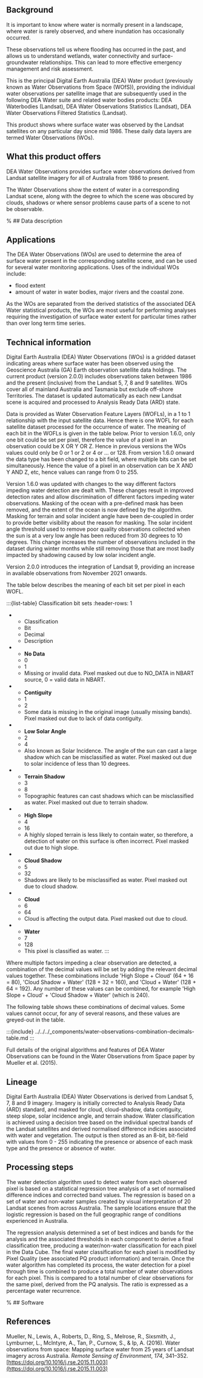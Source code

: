 ## Background

It is important to know where water is normally present in a landscape, where water is rarely observed, and where inundation has occasionally occurred.

These observations tell us where flooding has occurred in the past, and allows us to understand wetlands, water connectivity and surface-groundwater relationships. This can lead to more effective emergency management and risk assessment.

This is the principal Digital Earth Australia (DEA) Water product (previously known as Water Observations from Space (WOfS)), providing the individual water observations per satellite image that are subsequently used in the following DEA Water suite and related water bodies products: DEA Waterbodies (Landsat), DEA Water Observations Statistics (Landsat), DEA Water Observations Filtered Statistics (Landsat).

This product shows where surface water was observed by the Landsat satellites on any particular day since mid 1986. These daily data layers are termed Water Observations (WOs).

## What this product offers

DEA Water Observations provides surface water observations derived from Landsat satellite imagery for all of Australia from 1986 to present.

The Water Observations show the extent of water in a corresponding Landsat scene, along with the degree to which the scene was obscured by clouds, shadows or where sensor problems cause parts of a scene to not be observable.

% ## Data description

## Applications

The DEA Water Observations (WOs) are used to determine the area of surface water present in the corresponding satellite scene, and can be used for several water monitoring applications. Uses of the individual WOs include:
* flood extent
* amount of water in water bodies, major rivers and the coastal zone.

As the WOs are separated from the derived statistics of the associated DEA Water statistical products, the WOs are most useful for performing analyses requiring the investigation of surface water extent for particular times rather than over long term time series.

## Technical information

Digital Earth Australia (DEA) Water Observations (WOs) is a gridded dataset indicating areas where surface water has been observed using the Geoscience Australia (GA) Earth observation satellite data holdings. The current product (version 2.0.0) includes observations taken between 1986 and the present (inclusive) from the Landsat 5, 7, 8 and 9 satellites. WOs cover all of mainland Australia and Tasmania but exclude off-shore Territories. The dataset is updated automatically as each new Landsat scene is acquired and processed to Analysis Ready Data (ARD) state. 

Data is provided as Water Observation Feature Layers (WOFLs), in a 1 to 1 relationship with the input satellite data. Hence there is one WOFL for each satellite dataset processed for the occurrence of water. The meaning of each bit in the WOFLs is given in the table below. Prior to version 1.6.0, only one bit could be set per pixel, therefore the value of a pixel in an observation could be X OR Y OR Z. Hence in previous versions the WOs values could only be 0 or 1 or 2 or 4 or ... or 128. From version 1.6.0 onward the data type has been changed to a bit field, where multiple bits can be set simultaneously. Hence the value of a pixel in an observation can be X AND Y AND Z, etc, hence values can range from 0 to 255.

Version 1.6.0 was updated with changes to the way different factors impeding water detection are dealt with. These changes result in improved detection rates and allow discrimination of different factors impeding water observations. Masking of the ocean with a pre-defined mask has been removed, and the extent of the ocean is now defined by the algorithm. Masking for terrain and solar incident angle have been de-coupled in order to provide better visibility about the reason for masking. The solar incident angle threshold used to remove poor quality observations collected when the sun is at a very low angle has been reduced from 30 degrees to 10 degrees. This change increases the number of observations included in the dataset during winter months while still removing those that are most badly impacted by shadowing caused by low solar incident angle. 

Version 2.0.0 introduces the integration of Landsat 9, providing an increase in available observations from November 2021 onwards.

The table below describes the meaning of each bit set per pixel in each WOFL.

:::{list-table} Classification bit sets
:header-rows: 1

* - Classification
  - Bit
  - Decimal
  - Description

* - **No Data**
  - 0
  - 1
  - Missing or invalid data. Pixel masked out due to NO_DATA in NBART source, 0 = valid data in NBART.

* - **Contiguity**
  - 1
  - 2
  - Some data is missing in the original image (usually missing bands). Pixel masked out due to lack of data contiguity.

* - **Low Solar Angle**
  - 2
  - 4
  - Also known as Solar Incidence. The angle of the sun can cast a large shadow which can be misclassified as water. Pixel masked out due to solar incidence of less than 10 degrees.

* - **Terrain Shadow**
  - 3
  - 8
  - Topographic features can cast shadows which can be misclassified as water. Pixel masked out due to terrain shadow.

* - **High Slope**
  - 4
  - 16
  - A highly sloped terrain is less likely to contain water, so therefore, a detection of water on this surface is often incorrect. Pixel masked out due to high slope.

* - **Cloud Shadow**
  - 5
  - 32
  - Shadows are likely to be misclassified as water. Pixel masked out due to cloud shadow.

* - **Cloud**
  - 6
  - 64
  - Cloud is affecting the output data. Pixel masked out due to cloud.

* - **Water**
  - 7
  - 128
  - This pixel is classified as water.
:::

Where multiple factors impeding a clear observation are detected, a combination of the decimal values will be set by adding the relevant decimal values together. These combinations include 'High Slope + Cloud' (64 + 16 = 80), 'Cloud Shadow + Water' (128 + 32 = 160), and 'Cloud + Water' (128 + 64 = 192). Any number of these values can be combined, for example 'High Slope + Cloud' + 'Cloud Shadow + Water' (which is 240).

The following table shows these combinations of decimal values. Some values cannot occur, for any of several reasons, and these values are greyed-out in the table.

:::{include} ../../../_components/water-observations-combination-decimals-table.md
:::

Full details of the original algorithms and features of DEA Water Observations can be found in the Water Observations from Space paper by Mueller et al. (2015).

## Lineage

Digital Earth Australia (DEA) Water Observations is derived from Landsat 5, 7, 8 and 9 imagery. Imagery is initially corrected to Analysis Ready Data (ARD) standard, and masked for cloud, cloud-shadow, data contiguity, steep slope, solar incidence angle, and terrain shadow. Water classification is achieved using a decision tree based on the individual spectral bands of the Landsat satellites and derived normalised difference indicies associated with water and vegetation. The output is then stored as an 8-bit, bit-field with values from 0 - 255 indicating the presence or absence of each mask type and the presence or absence of water.

## Processing steps

The water detection algorithm used to detect water from each observed pixel is based on a statistical regression tree analysis of a set of normalised difference indices and corrected band values. The regression is based on a set of water and non-water samples created by visual interpretation of 20 Landsat scenes from across Australia. The sample locations ensure that the logistic regression is based on the full geographic range of conditions experienced in Australia.

The regression analysis determined a set of best indices and bands for the analysis and the associated thresholds in each component to derive a final classification tree, producing a water/non-water classification for each pixel in the Data Cube. The final water classification for each pixel is modified by Pixel Quality (see associated PQ product information) and terrain.
Once the water algorithm has completed its process, the water detection for a pixel through time is combined to produce a total number of water observations for each pixel. This is compared to a total number of clear observations for the same pixel, derived from the PQ analysis. The ratio is expressed as a percentage water recurrence.

% ## Software

## References

Mueller, N., Lewis, A., Roberts, D., Ring, S., Melrose, R., Sixsmith, J., Lymburner, L., McIntyre, A., Tan, P., Curnow, S., & Ip, A. (2016). Water observations from space: Mapping surface water from 25 years of Landsat imagery across Australia. *Remote Sensing of Environment*, *174*, 341–352. [https://doi.org/10.1016/j.rse.2015.11.003](https://doi.org/10.1016/j.rse.2015.11.003)

